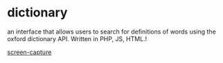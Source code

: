 # dictionary
an interface that allows users to search for definitions of words using the oxford dictionary API. Written in PHP, JS, HTML.!

[screen-capture](https://user-images.githubusercontent.com/51022156/116896488-356ff400-ac2c-11eb-91e9-d9daeaea7de0.gif)
